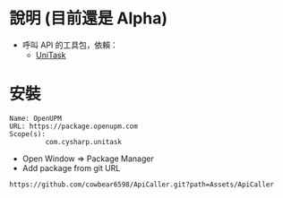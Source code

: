 # 說明 (目前還是 Alpha)

- 呼叫 API 的工具包，依賴：
    - [UniTask](https://github.com/Cysharp/UniTask)

# 安裝

```
Name: OpenUPM
URL: https://package.openupm.com
Scope(s): 
         com.cysharp.unitask   
```

- Open Window => Package Manager
- Add package from git URL

```
https://github.com/cowbear6598/ApiCaller.git?path=Assets/ApiCaller
```
